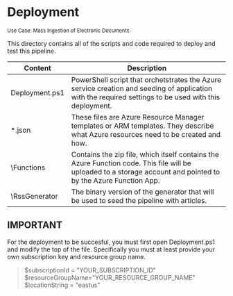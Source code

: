 # Deployment
<sup>Use Case: Mass Ingestion of Electronic Documents</sup> <br>

This directory contains all of the scripts and code required to deploy and test this pipeline. 

Content  | Description
---- | ----
Deployment.ps1 | PowerShell script that orchetstrates the Azure service creation and seeding of application with the required settings to be used with this deployment.
\*.json | These files are Azure Resource Manager templates or ARM templates. They describe what Azure resources need to be created and how.
\Functions | Contains the zip file, which itself contains the Azure Function code. This file will be uploaded to a storage account and pointed to by the Azure Function App.
\RssGenerator | The binary version of the generator that will be used to seed the pipeline with articles.


## IMPORTANT
For the deployment to be succesful, you must first open Deployment.ps1 and modify the top of the file. Specifically you must at least provide your own subscription key and resource group name.

>$subscriptionId = "YOUR_SUBSCRIPTION_ID"<br>
>$resourceGroupName="YOUR_RESOURCE_GROUP_NAME"<br>
>$locationString = "eastus"

